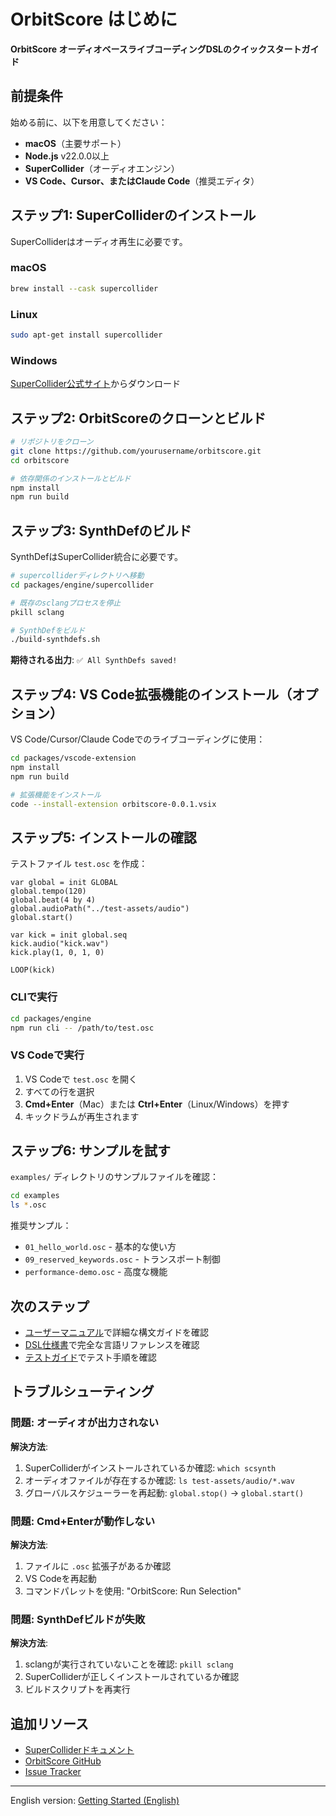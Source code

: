 # OrbitScore はじめに

**OrbitScore オーディオベースライブコーディングDSLのクイックスタートガイド**

## 前提条件

始める前に、以下を用意してください：

- **macOS**（主要サポート）
- **Node.js** v22.0.0以上
- **SuperCollider**（オーディオエンジン）
- **VS Code、Cursor、またはClaude Code**（推奨エディタ）

## ステップ1: SuperColliderのインストール

SuperColliderはオーディオ再生に必要です。

### macOS
```bash
brew install --cask supercollider
```

### Linux
```bash
sudo apt-get install supercollider
```

### Windows
[SuperCollider公式サイト](https://supercollider.github.io/)からダウンロード

## ステップ2: OrbitScoreのクローンとビルド

```bash
# リポジトリをクローン
git clone https://github.com/yourusername/orbitscore.git
cd orbitscore

# 依存関係のインストールとビルド
npm install
npm run build
```

## ステップ3: SynthDefのビルド

SynthDefはSuperCollider統合に必要です。

```bash
# supercolliderディレクトリへ移動
cd packages/engine/supercollider

# 既存のsclangプロセスを停止
pkill sclang

# SynthDefをビルド
./build-synthdefs.sh
```

**期待される出力**: `✅ All SynthDefs saved!`

## ステップ4: VS Code拡張機能のインストール（オプション）

VS Code/Cursor/Claude Codeでのライブコーディングに使用：

```bash
cd packages/vscode-extension
npm install
npm run build

# 拡張機能をインストール
code --install-extension orbitscore-0.0.1.vsix
```

## ステップ5: インストールの確認

テストファイル `test.osc` を作成：

```osc
var global = init GLOBAL
global.tempo(120)
global.beat(4 by 4)
global.audioPath("../test-assets/audio")
global.start()

var kick = init global.seq
kick.audio("kick.wav")
kick.play(1, 0, 1, 0)

LOOP(kick)
```

### CLIで実行

```bash
cd packages/engine
npm run cli -- /path/to/test.osc
```

### VS Codeで実行

1. VS Codeで `test.osc` を開く
2. すべての行を選択
3. **Cmd+Enter**（Mac）または **Ctrl+Enter**（Linux/Windows）を押す
4. キックドラムが再生されます

## ステップ6: サンプルを試す

`examples/` ディレクトリのサンプルファイルを確認：

```bash
cd examples
ls *.osc
```

推奨サンプル：
- `01_hello_world.osc` - 基本的な使い方
- `09_reserved_keywords.osc` - トランスポート制御
- `performance-demo.osc` - 高度な機能

## 次のステップ

- [ユーザーマニュアル](./USER_MANUAL.md)で詳細な構文ガイドを確認
- [DSL仕様書](../../core/INSTRUCTION_ORBITSCORE_DSL.md)で完全な言語リファレンスを確認
- [テストガイド](../../testing/TESTING_GUIDE.md)でテスト手順を確認

## トラブルシューティング

### 問題: オーディオが出力されない

**解決方法**:
1. SuperColliderがインストールされているか確認: `which scsynth`
2. オーディオファイルが存在するか確認: `ls test-assets/audio/*.wav`
3. グローバルスケジューラーを再起動: `global.stop()` → `global.start()`

### 問題: Cmd+Enterが動作しない

**解決方法**:
1. ファイルに `.osc` 拡張子があるか確認
2. VS Codeを再起動
3. コマンドパレットを使用: "OrbitScore: Run Selection"

### 問題: SynthDefビルドが失敗

**解決方法**:
1. sclangが実行されていないことを確認: `pkill sclang`
2. SuperColliderが正しくインストールされているか確認
3. ビルドスクリプトを再実行

## 追加リソース

- [SuperColliderドキュメント](https://doc.sccode.org/)
- [OrbitScore GitHub](https://github.com/yourusername/orbitscore)
- [Issue Tracker](https://github.com/yourusername/orbitscore/issues)

---

English version: [Getting Started (English)](../en/GETTING_STARTED.md)

